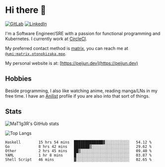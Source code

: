 # Hi there 👋
[<img alt="GitLab" src="https://img.shields.io/badge/gitlab%20-%23181717.svg?&style=for-the-badge&logo=gitlab&logoColor=white"/>](https://gitlab.otonokizaka.moe/Umi)
[<img alt="LinkedIn" src="https://img.shields.io/badge/linkedin%20-%230077B5.svg?&style=for-the-badge&logo=linkedin&logoColor=white"/>](https://www.linkedin.com/in/peijun-ma)

I'm a Software Engineer/SRE with a passion for functional programming and Kubernetes.
I currently work at [CircleCI](https://circleci.com/).

My preferred contact method is [matrix](https://matrix.org),
you can reach me at [`@umi:matrix.otonokizaka.moe`](https://matrix.to/#/@umi:matrix.otonokizaka.moe).

My personal website is at: [https://peijun.dev](https://peijun.dev)

## Hobbies

Beside programming, I also like watching anime, reading manga/LNs in my free time.
I have an [Anilist](https://anilist.co/user/MaT1g3R/) profile if you are also into that sort of things.

## Stats

![MaT1g3R's GitHub stats](https://github-readme-stats.vercel.app/api?username=MaT1g3R&count_private=true&show_icons=true&theme=tokyonight)

![Top Langs](https://github-readme-stats.vercel.app/api/top-langs/?username=MaT1g3R&count_private=true&theme=tokyonight&layout=compact&langs_count=7)

<!--START_SECTION:waka-->
```text
Haskell        15 hrs 54 mins  █████████████▓░░░░░░░░░░░   54.12 % 
Go             8 hrs 42 mins   ███████▒░░░░░░░░░░░░░░░░░   29.62 % 
Other          2 hrs 45 mins   ██▒░░░░░░░░░░░░░░░░░░░░░░   09.40 % 
YAML           1 hr 8 mins     █░░░░░░░░░░░░░░░░░░░░░░░░   03.87 % 
Shell Script   46 mins         ▓░░░░░░░░░░░░░░░░░░░░░░░░   02.65 % 
```
<!--END_SECTION:waka-->
